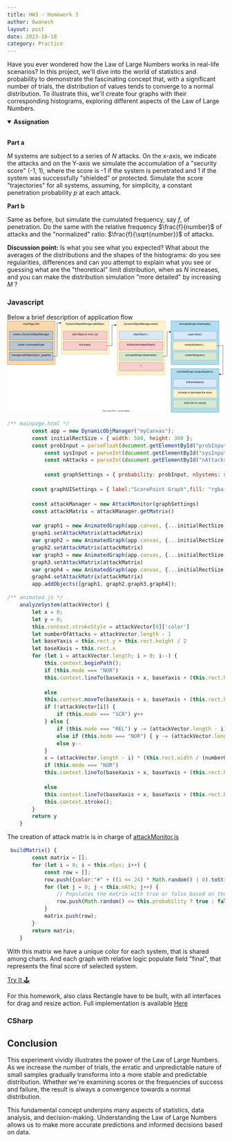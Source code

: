 ```yaml
---
title: HW3 - Homework 3
author: Owanesh
layout: post
date: 2023-10-18
category: Practice
---
```

Have you ever wondered how the Law of Large Numbers works in real-life scenarios? In this project, we'll dive into the world of statistics and probability to demonstrate the fascinating concept that, with a significant number of trials, the distribution of values tends to converge to a normal distribution. To illustrate this, we'll create four graphs with their corresponding histograms, exploring different aspects of the Law of Large Numbers.

<details open>
<summary><b>Assignation</b></summary>
<br>

**Part a**

$M$ systems are subject to a series of $N$ attacks. On the x-axis, we indicate the attacks and on the Y-axis we
simulate the accumulation of a "security score" (-1, 1), where the score is -1 if the system is penetrated
and 1 if the system was successfully "shielded" or protected. Simulate the score "trajectories" for all systems,
assuming, for simplicity, a constant penetration probability $p$ at each attack.

**Part b**

Same as before, but simulate the cumulated frequency, say $f$, of penetration. Do the same with the relative
frequency $\frac{f}{number}$ of attacks and the "normalized" ratio: $\frac{f}{\sqrt{number}}$ of attacks.


**Discussion point:**
Is what you see what you expected? What about the averages of the distributions and the shapes of the histograms:
do you see regularities, differences and can you attempt to explain what you see or guessing what are
the "theoretical" limit distribution, when as $N$ increases, and you can make the distribution simulation "more detailed" by increasing $M$ ?
</details>




 


### Javascript
Below a brief description of application flow
![Application flow in javascript](../assets/labs/hw3/appFlow.svg)
```js
/** mainpage.html */
        const app = new DynamicObjManager("myCanvas");
        const initialRectSize = { width: 500, height: 300 };
        const probInput = parseFloat(document.getElementById("probInput").value);
            const sysInput = parseInt(document.getElementById("sysInput").value);
            const nAttacks = parseInt(document.getElementById("nAttacks").value);

            const graphSettings = { probability: probInput, nSystems: sysInput, nAttacks: nAttacks };
           
        const graphUISettings = { label:"ScorePoint Graph",fill: "rgba(200, 200, 200, 0.5)", border: "black", borderWidth: 2 }

        const attackManager = new AttackMonitor(graphSettings)
        const attackMatrix = attackManager.getMatrix()

        var graph1 = new AnimatedGraph(app.canvas, {...initialRectSize,x: 50, y: 20},{...graphUISettings,label:"ScorePoint Graph"}, {...graphSettings,mode: "SCR" })
        graph1.setAttackMatrix(attackMatrix)
        var graph2 = new AnimatedGraph(app.canvas, {...initialRectSize,x: 600, y: 20}, {...graphUISettings,label:"Absolute Frequency Graph"}, {...graphSettings,mode: "ABS" })
        graph2.setAttackMatrix(attackMatrix)
        var graph3 = new AnimatedGraph(app.canvas, {...initialRectSize,x: 50, y: 350}, {...graphUISettings,label:"Relative Frequency Graph"}, {...graphSettings,mode: "REL" })
        graph3.setAttackMatrix(attackMatrix)
        var graph4 = new AnimatedGraph(app.canvas, {...initialRectSize,x: 600, y: 350}, {...graphUISettings,label:"Normalized Frequency Graph"}, {...graphSettings,mode: "NOR" })
        graph4.setAttackMatrix(attackMatrix)
        app.addObjects([graph1, graph2,graph3,graph4]);
```

```js
/** animated.js */
    analyzeSystem(attackVector) {
        let x = 0;
        let y = 0;
        this.context.strokeStyle = attackVector[0]['color']
        let numberOfAttacks = attackVector.length - 1
        let baseYaxis = this.rect.y + this.rect.height / 2
        let baseXaxis = this.rect.x
        for (let i = attackVector.length; i > 0; i--) {
            this.context.beginPath();
            if (this.mode === "NOR")
            this.context.lineTo(baseXaxis + x, baseYaxis + (this.rect.height / 11 / numberOfAttacks) * y);

            else
            this.context.moveTo(baseXaxis + x, baseYaxis + (this.rect.height / 5 / numberOfAttacks) * y);
            if (!attackVector[i]) {
                if (this.mode === "SCR") y++
            } else {
                if (this.mode === "REL") y -= (attackVector.length - i) / ((attackVector.length - i));
                else if (this.mode === "NOR") { y -= (attackVector.length - i) / Math.sqrt((attackVector.length - i)); }
                else y--
            }
            x = (attackVector.length - i) * (this.rect.width / (numberOfAttacks));
            if (this.mode === "NOR")
            this.context.lineTo(baseXaxis + x, baseYaxis + (this.rect.height / 11 / numberOfAttacks) * y);

            else
            this.context.lineTo(baseXaxis + x, baseYaxis + (this.rect.height / 5 / numberOfAttacks) * y);
            this.context.stroke();
        }
        return y
    }
```
The creation of attack matrix is in charge of [attackMonitor.js](https://github.com/Owanesh/HWSTAT2324/blob/main/source/JavaScript/HW3/attackMonitor.js)
```js
 buildMatrix() {
        const matrix = [];
        for (let i = 0; i < this.nSys; i++) {
            const row = [];
            row.push({color:"#" + ((1 << 24) * Math.random() | 0).toString(16),final:0})
            for (let j = 0; j < this.nAtk; j++) {
                // Populates the matrix with true or false based on the attack probability
                row.push(Math.random() <= this.probability ? true : false);
            }
            matrix.push(row);
        }
        return matrix;
    }
```
With this matrix we have a unique color for each system, that is shared among charts. And each graph with relative logic populate field "final", that represents the final score of selected system.

[Try It 🕹️](../assets/labs/hw3/exercise.html)

For this homework, also class Rectangle have to be built, with all interfaces for drag and resize action. Full implementation is available 
[Here](https://github.com/Owanesh/HWSTAT2324/blob/main/source/JavaScript/HW3/utils/shapes.js)
### CSharp


## Conclusion

This experiment vividly illustrates the power of the Law of Large Numbers. As we increase the number of trials, the erratic and unpredictable nature of small samples gradually transforms into a more stable and predictable distribution. Whether we're examining scores or the frequencies of success and failure, the result is always a convergence towards a normal distribution.

This fundamental concept underpins many aspects of statistics, data analysis, and decision-making. Understanding the Law of Large Numbers allows us to make more accurate predictions and informed decisions based on data.
